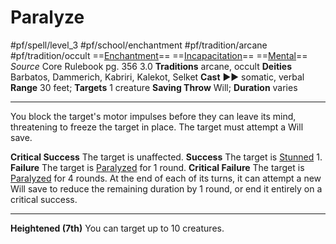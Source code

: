 # Paralyze
#pf/spell/level_3 #pf/school/enchantment #pf/tradition/arcane #pf/tradition/occult
==[Enchantment](../../../Traits/Enchantment.md)== ==[Incapacitation](../../../Traits/Incapacitation.md)== ==[Mental](../../../Traits/Mental.md)==
*Source* Core Rulebook pg. 356 3.0
**Traditions** arcane, occult
**Deities** Barbatos, Dammerich, Kabriri, Kalekot, Selket
**Cast** ►► somatic, verbal
**Range** 30 feet; **Targets** 1 creature
**Saving Throw** Will; **Duration** varies

---
You block the target's motor impulses before they can leave its mind, threatening to freeze the target in place. The target must attempt a Will save.

**Critical Success** The target is unaffected.
**Success** The target is [Stunned](../../../Conditions/Stunned.md) 1.
**Failure** The target is [Paralyzed](../../../Conditions/Paralyzed.md) for 1 round.
**Critical Failure** The target is [Paralyzed](../../../Conditions/Paralyzed.md) for 4 rounds. At the end of each of its turns, it can attempt a new Will save to reduce the remaining duration by 1 round, or end it entirely on a critical success.

<hr>

**Heightened (7th)** You can target up to 10 creatures.